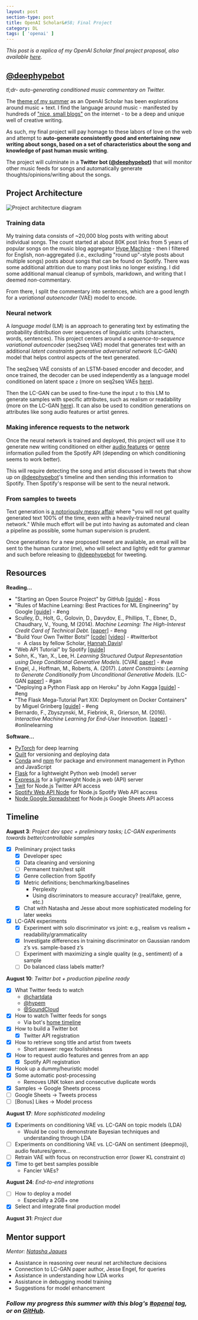 ```yaml
---
layout: post
section-type: post
title: OpenAI Scholar&#58; Final Project
category: DL
tags: [ 'openai' ]
---
```


_This post is a replica of my OpenAI Scholar final project proposal, also available [here](https://github.com/iconix/deephypebot/blob/master/README.md)._

## [@deephypebot](http://twitter.com/deephypebot)
_tl;dr- auto-generating conditioned music commentary on Twitter._

The [theme of my summer](/dl/2018/06/03/project-ideation#finding-my-niche) as an OpenAI Scholar has been explorations around music + text. I find the language around music - manifested by hundreds of ["nice, small blogs"](https://www.theverge.com/2018/1/2/16840940/spotify-algorithm-music-discovery-mix-cds-resolution) on the internet - to be a deep and unique well of creative writing.

As such, my final project will pay homage to these labors of love on the web and attempt to **auto-generate consistently good and entertaining new writing about songs, based on a set of characteristics about the song and knowledge of past human music writing**.

The project will culminate in a **Twitter bot ([@deephypebot](http://twitter.com/deephypebot))** that will monitor other music feeds for songs and automatically generate thoughts/opinions/writing about the songs.

## Project Architecture

![Project architecture diagram](/img/posts/deephypebot-architecture.svg)

### Training data

My training data consists of ~20,000 blog posts with writing about individual songs. The count started at about 80K post links from 5 years of popular songs on the music blog aggregator [Hype Machine](https://hypem.com/) - then I filtered for English, non-aggregated (i.e., excluding "round up"-style posts about multiple songs) posts about songs that can be found on Spotify. There was some additional attrition due to many post links no longer existing. I did some additional manual cleanup of symbols, markdown, and writing that I deemed _non_-commentary.

From there, I split the commentary into sentences, which are a good length for a _variational autoencoder_ (VAE) model to encode.

### Neural network

A _language model_ (LM) is an approach to generating text by estimating the probability distribution over sequences of linguistic units (characters, words, sentences). This project centers around a _sequence-to-sequence variational autoencoder_ (seq2seq VAE) model that generates text with an additional _latent constraints generative adversarial network_ (LC-GAN) model that helps control aspects of the text generated.

The seq2seq VAE consists of an LSTM-based encoder and decoder, and once trained, the decoder can be used independently as a language model conditioned on latent space `z` (more on seq2seq VAEs [here](https://iconix.github.io/dl/2018/06/29/energy-and-vae#seq2seq-vae-for-text-generation)).

Then the LC-GAN can be used to fine-tune the input `z` to this LM to generate samples with specific attributes, such as realism or readability (more on the LC-GAN [here](https://iconix.github.io/dl/2018/07/28/lcgan)). It can also be used to condition generations on attributes like song audio features or artist genres.

### Making inference requests to the network

Once the neural network is trained and deployed, this project will use it to generate new writing conditioned on either [audio features](https://developer.spotify.com/documentation/web-api/reference/tracks/get-audio-features/) or [genre](https://developer.spotify.com/documentation/web-api/reference/artists/get-artist/) information pulled from the Spotify API (depending on which conditioning seems to work better).

This will require detecting the song and artist discussed in tweets that show up on [@deephypebot](http://twitter.com/deephypebot)'s timeline and then sending this information to Spotify. Then Spotify's response will be sent to the neural network.

### From samples to tweets

Text generation is [a notoriously messy affair](https://iconix.github.io/dl/2018/06/20/arxiv-song-titles#text-generation-is-a-messy-affair) where "you will not get quality generated text 100% of the time, even with a heavily-trained neural network." While much effort will be put into having as automated and clean a pipeline as possible, some human supervision is prudent.

Once generations for a new proposed tweet are available, an email will be sent to the human curator (me), who will select and lightly edit for grammar and such before releasing to [@deephypebot](http://twitter.com/deephypebot) for tweeting.

## Resources

**Reading...**
- "Starting an Open Source Project" by GitHub [[guide](https://opensource.guide/starting-a-project/)] - #oss
- "Rules of Machine Learning: Best Practices for ML Engineering" by Google [[guide](https://developers.google.com/machine-learning/guides/rules-of-ml/)] - #eng
- Sculley, D., Holt, G., Golovin, D., Davydov, E., Phillips, T., Ebner, D., Chaudhary, V., Young, M (2014). _Machine Learning: The High-Interest Credit Card of Technical Debt._ [[paper](https://ai.google/research/pubs/pub43146)] - #eng
- "Build Your Own Twitter Bots!" [[code](https://github.com/handav/twitter-bots)] [[video](https://egghead.io/courses/create-your-own-twitter-bots)] - #twitterbot
    - A class by fellow Scholar, [Hannah Davis](http://www.hannahishere.com/)!
- "Web API Tutorial" by Spotify [[guide](https://developer.spotify.com/documentation/web-api/quick-start/)]
- Sohn, K., Yan, X., Lee, H. _Learning Structured Output Representation using Deep Conditional Generative Models._ [CVAE [paper](http://papers.nips.cc/paper/5775-learning-structured-output-representation-using-deep-conditional-generative-models.pdf)] - #vae
- Engel, J., Hoffman, M., Roberts, A. (2017). _Latent Constraints: Learning to Generate Conditionally from Unconditional Generative Models._ [LC-GAN [paper](https://arxiv.org/abs/1711.05772)] - #gan
- "Deploying a Python Flask app on Heroku" by John Kagga [[guide](https://medium.com/the-andela-way/deploying-a-python-flask-app-to-heroku-41250bda27d0)] - #eng
- "The Flask Mega-Tutorial Part XIX: Deployment on Docker Containers" by Miguel Grinberg [[guide](https://blog.miguelgrinberg.com/post/the-flask-mega-tutorial-part-xix-deployment-on-docker-containers)] - #eng
- Bernardo, F., Zbyszynski, M., Fiebrink, R., Grierson, M. (2016). _Interactive Machine Learning for End-User Innovation._ [[paper](http://research.gold.ac.uk/19767/)] - #onlinelearning

**Software…**
- [PyTorch](https://pytorch.org/) for deep learning
- [Quilt](https://quiltdata.com/) for versioning and deploying data
- [Conda](https://conda.io/docs/) and [npm](https://www.npmjs.com/) for package and environment management in Python and JavaScript
- [Flask](http://flask.pocoo.org/) for a lightweight Python web (model) server
- [Express.js](https://expressjs.com/) for a lightweight Node.js web (API) server
- [Twit](https://github.com/ttezel/twit) for Node.js Twitter API access
- [Spotify Web API Node](https://github.com/thelinmichael/spotify-web-api-node) for Node.js Spotify Web API access
- [Node Google Spreadsheet](https://github.com/theoephraim/node-google-spreadsheet) for Node.js Google Sheets API access

## Timeline

**August 3**: _Project dev spec + preliminary tasks; LC-GAN experiments towards better/controllable samples_

- [x] Preliminary project tasks
    - [x] Developer spec
    - [x] Data cleaning and versioning
    - [ ] Permanent train/test split
    - [x] Genre collection from Spotify
    - [x] Metric definitions; benchmarking/baselines
        - Perplexity
        - Using discriminators to measure accuracy? (real/fake, genre, etc.)
    - [x] Chat with Natasha and Jesse about more sophisticated modeling for later weeks
- [x] LC-GAN experiments
    - [x] Experiment with solo discriminator vs joint: e.g., realism vs realism + readability/grammaticality
    - [x] Investigate differences in training discriminator on Gaussian random z’s vs. sample-based z’s
    - [ ] Experiment with maximizing a single quality (e.g., sentiment) of a sample
    - [ ] Do balanced class labels matter?

**August 10**: _Twitter bot + production pipeline ready_

- [x] What Twitter feeds to watch
    - [@chartdata](https://twitter.com/chartdata)
    - [@hypem](https://twitter.com/hypem)
    - [@SoundCloud](https://twitter.com/SoundCloud)
- [x] How to watch Twitter feeds for songs
    - Via bot's [home timeline](https://developer.twitter.com/en/docs/tweets/timelines/api-reference/get-statuses-home_timeline.html)
- [x] How to build a Twitter bot
    - [x] Twitter API registration
- [x] How to retrieve song title and artist from tweets
    - Short answer: regex foolishness
- [x] How to request audio features and genres from an app
    - [x] Spotify API registration
- [x] Hook up a dummy/heuristic model
- [x] Some automatic post-processing
    - Removes UNK token and consecutive duplicate words
- [x] Samples -&gt; Google Sheets process
- [ ] Google Sheets -&gt; Tweets process
- [ ] [Bonus] Likes -&gt; Model process

**August 17**: _More sophisticated modeling_

- [x] Experiments on conditioning VAE vs. LC-GAN on topic models (LDA)
    - Would be cool to demonstrate Bayesian techniques and understanding through LDA
- [ ] Experiments on conditioning VAE vs. LC-GAN on sentiment (deepmoji), audio features/genre...
- [ ] Retrain VAE with focus on reconstruction error (lower KL constraint σ)
- [x] Time to get best samples possible
    - Fancier VAEs?

**August 24**: _End-to-end integrations_

- [ ] How to deploy a model
    - Especially a 2GB+ one
- [x] Select and integrate final production model

**August 31**: _Project due_

## Mentor support
_Mentor: [Natasha Jaques](https://twitter.com/natashajaques)_

- Assistance in reasoning over neural net architecture decisions
- Connection to LC-GAN paper author, Jesse Engel, for queries
- Assistance in understanding how LDA works
- Assistance in debugging model training
- Suggestions for model enhancement

### _Follow my progress this summer with this blog's [#openai](/tags/openai) tag, or on [GitHub](https://github.com/iconix/openai)._
